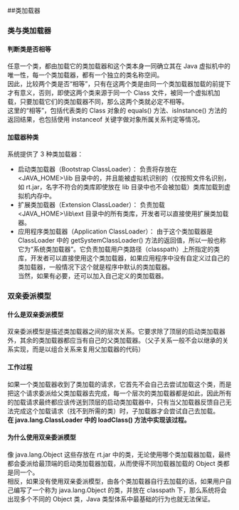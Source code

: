 ##类加载器
### 类与类加载器
#### 判断类是否相等
任意一个类，都由加载它的类加载器和这个类本身一同确立其在 Java 虚拟机中的唯一性，每一个类加载器，都有一个独立的类名称空间。   
因此，比较两个类是否“相等”，只有在这两个类是由同一个类加载器加载的前提下才有意义，否则，即使这两个类来源于同一个 Class 文件，被同一个虚拟机加载，只要加载它们的类加载器不同，那么这两个类就必定不相等。   
这里的“相等”，包括代表类的 Class 对象的 equals() 方法、isInstance() 方法的返回结果，也包括使用 instanceof 关键字做对象所属关系判定等情况。  
#### 加载器种类
系统提供了 3 种类加载器： 
+ 启动类加载器（Bootstrap ClassLoader）： 负责将存放在 <JAVA_HOME>\lib 目录中的，并且能被虚拟机识别的（仅按照文件名识别，如 rt.jar，名字不符合的类库即使放在 lib 目录中也不会被加载）类库加载到虚拟机内存中。   
+ 扩展类加载器（Extension ClassLoader）： 负责加载 <JAVA_HOME>\lib\ext 目录中的所有类库，开发者可以直接使用扩展类加载器。   
+ 应用程序类加载器（Application ClassLoader）： 由于这个类加载器是 ClassLoader 中的 getSystemClassLoader() 方法的返回值，所以一般也称它为“系统类加载器”。它负责加载用户类路径（classpath）上所指定的类库，开发者可以直接使用这个类加载器，如果应用程序中没有自定义过自己的类加载器，一般情况下这个就是程序中默认的类加载器。  
当然，如果有必要，还可以加入自己定义的类加载器。   
### 双亲委派模型
#### 什么是双亲委派模型   
双亲委派模型是描述类加载器之间的层次关系。它要求除了顶层的启动类加载器外，其余的类加载器都应当有自己的父类加载器。（父子关系一般不会以继承的关系实现，而是以组合关系来复用父加载器的代码）   
#### 工作过程
如果一个类加载器收到了类加载的请求，它首先不会自己去尝试加载这个类，而是把这个请求委派给父类加载器去完成，每一个层次的类加载器都是如此，因此所有的加载请求最终都应该传送到顶层的启动类加载器中，只有当父加载器反馈自己无法完成这个加载请求（找不到所需的类）时，子加载器才会尝试自己去加载。   
**在 java.lang.ClassLoader 中的 loadClass() 方法中实现该过程。**   
#### 为什么使用双亲委派模型
像 java.lang.Object 这些存放在 rt.jar 中的类，无论使用哪个类加载器加载，最终都会委派给最顶端的启动类加载器加载，从而使得不同加载器加载的 Object 类都是同一个。   
相反，如果没有使用双亲委派模型，由各个类加载器自行去加载的话，如果用户自己编写了一个称为 java.lang.Object 的类，并放在 classpath 下，那么系统将会出现多个不同的 Object 类，Java 类型体系中最基础的行为也就无法保证。